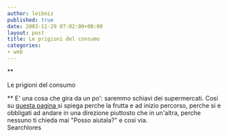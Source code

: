 ```yaml
---
author: leibniz
published: true
date: 2003-11-29 07:02:00+00:00
layout: post
title: Le prigioni del consumo  
categories:
- web
---
```


 **

Le prigioni del consumo   


** E' una cosa che gira da un po': saremmo schiavi dei supermercati. Cosi su  [ questa pagina ](http://www.searchlores.org/realicra/slaves.htm)si spiega perche la frutta e ad inizio percorso, perche si e obbligati ad andare in una direzione piuttosto che in un'altra, perche nessuno ti chieda mai "Posso aiutala?" e cosi via.   
Searchlores
